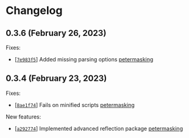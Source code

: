
# Changelog

## 0.3.6 (February 26, 2023)

Fixes:
- \[[`7e983f5`](https://github.com/MaskingTechnology/jitar/commit/7e983f5)] Added missing parsing options [petermasking](https://github.com/MaskingTechnology/jitar/pull/180)

## 0.3.4 (February 23, 2023)

Fixes:
- \[[`8ae1f74`](https://github.com/MaskingTechnology/jitar/commit/8ae1f74)] Fails on minified scripts [petermasking](https://github.com/MaskingTechnology/jitar/pull/169)

New features:
- \[[`a292774`](https://github.com/MaskingTechnology/jitar/commit/a292774)] Implemented advanced reflection package [petermasking](https://github.com/MaskingTechnology/jitar/pull/161)
